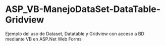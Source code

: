 # ASP_VB-ManejoDataSet-DataTable-Gridview
Ejemplo del uso de Dataset, Datatable y Gridview con acceso a BD mediante VB en ASP.Net Web Forms
